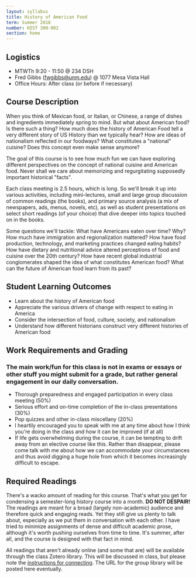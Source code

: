 ```yaml
---
layout: syllabus
title: History of American Food
term: Summer 2018
number: HIST 300-002
section: home
---
```


## Logistics
- MTWTh 9:20 - 11:50 @ 234 DSH
- Fred Gibbs \([fwgibbs@unm.edu](mailto:fwgibbs@unm.edu)\) @ 1077 Mesa Vista Hall
- Office Hours: After class (or before if necessary)

## Course Description
When you think of Mexican food, or Italian, or Chinese, a range of dishes and ingredients immediately spring to mind. But what about American food? Is there such a thing? How much does the history of American Food tell a very different story of US History than we typically hear? How are ideas of nationalism reflected in our foodways? What constitutes a "national" cuisine? Does this concept even make sense anymore?

The goal of this course is to see how much fun we can have exploring different perspectives on the concept of national cuisine and American food. Never shall we care about memorizing and regurgitating supposedly important historical "facts".

Each class meeting is 2.5 hours, which is long. So we'll break it up into various activities, including mini-lectures, small and large group discussion of common readings (the books), and primary source analysis (a mix of newspapers, ads, menus, novels, etc), as well as student presentations on select short readings (of your choice) that dive deeper into topics touched on in the books.

Some questions we'll tackle: What have Americans eaten over time? Why? How much have immigration and regionalization mattered? How have food production, technology, and marketing practices changed eating habits? How have dietary and nutritional advice altered perceptions of food and cuisine over the 20th century? How have recent global industrial conglomerates shaped the idea of what constitutes American food? What can the future of American food learn from its past?


## Student Learning Outcomes
- Learn about the history of American food
- Appreciate the various drivers of change with respect to eating in America
- Consider the intersection of food, culture, society, and nationalism
- Understand how different historians construct very different histories of American food


## Work Requirements and Grading

### The main work/fun for this class is not in exams or essays or other stuff you might submit for a grade, but rather general engagement in our daily conversation.

- Thorough preparedness and engaged participation in every class meeting  (50%)
- Serious effort and on-time completion of the in-class presentations (30%)
- Pop quizzes and other in-class miscellany (20%)
- I heartily encouraged you to speak with me at any time about how I think you're doing in the class and how it can be improved (if at all)
- If life gets overwhelming during the course, it can be tempting to drift away from an elective course like this. Rather than disappear, please come talk with me about how we can accommodate your circumstances and thus avoid digging a huge hole from which it becomes increasingly difficult to escape.


## Required Readings
There's a wacko amount of reading for this course. That's what you get for condensing a semester-long history course into a month. **DO NOT DESPAIR!** The readings are meant for a broad (largely non-academic) audience and therefore quick and engaging reads. Yet they still give us plenty to talk about, especially as we put them in conversation with each other. I have tried to minimize assignments of dense and difficult academic prose, although it's worth pushing ourselves from time to time. It's summer, after all, and the course is designed with that fact in mind.


All readings that aren't already online (and some that are) will be available through the class Zotero library. This will be discussed in class, but please note the [instructions for connecting](http://fredgibbs.net/courses/etc/zotero.html). The URL for the group library will be posted here eventually.
